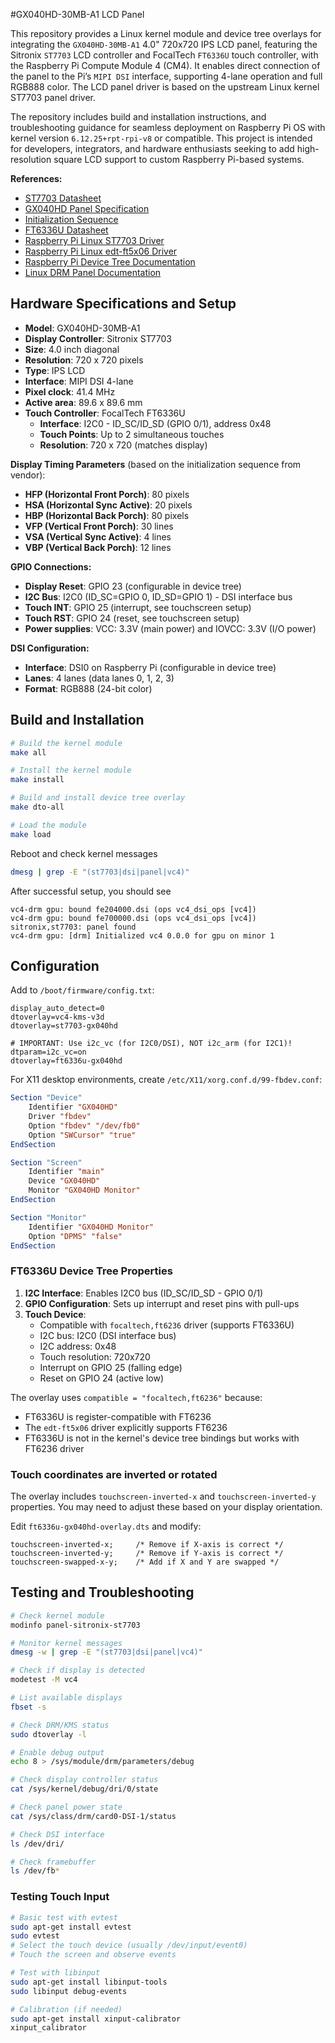 #GX040HD-30MB-A1 LCD Panel

This repository provides a Linux kernel module and device tree overlays for integrating the ``GX040HD-30MB-A1`` 4.0" 720x720 IPS LCD panel, featuring the Sitronix ``ST7703`` LCD controller and FocalTech ``FT6336U`` touch controller, with the Raspberry Pi Compute Module 4 (CM4). It enables direct connection of the panel to the Pi’s ``MIPI DSI`` interface, supporting 4-lane operation and full RGB888 color. The LCD panel driver is based on the upstream Linux kernel ST7703 panel driver.

The repository includes build and installation instructions, and troubleshooting guidance for seamless deployment on Raspberry Pi OS with kernel version ``6.12.25+rpt-rpi-v8`` or compatible. This project is intended for developers, integrators, and hardware enthusiasts seeking to add high-resolution square LCD support to custom Raspberry Pi-based systems.

**References:**
- [ST7703 Datasheet](docs/ST7703_DS_v01_20160128.pdf)
- [GX040HD Panel Specification](docs/GX040HD-30MB-A1.pdf)
- [Initialization Sequence](docs/ST7703_QV040YNQ-N80_IPS_code_2power_4Lane_V1.0_20250611.txt)
- [FT6336U Datasheet](docs/FT6336U-DataSheet-V1.1.pdf)
- [Raspberry Pi Linux ST7703 Driver](https://github.com/raspberrypi/linux/blob/rpi-6.6.y/drivers/gpu/drm/panel/panel-sitronix-st7703.c)
- [Raspberry Pi Linux edt-ft5x06 Driver](https://github.com/raspberrypi/linux/blob/rpi-6.6.y/drivers/input/touchscreen/edt-ft5x06.c)
- [Raspberry Pi Device Tree Documentation](https://www.raspberrypi.com/documentation/computers/configuration.html#device-trees-overlays-and-parameters)
- [Linux DRM Panel Documentation](https://www.kernel.org/doc/html/latest/gpu/drm-kms-helpers.html#panel-helper-reference)

## Hardware Specifications and Setup

- **Model**: GX040HD-30MB-A1
- **Display Controller**: Sitronix ST7703
- **Size**: 4.0 inch diagonal
- **Resolution**: 720 x 720 pixels
- **Type**: IPS LCD
- **Interface**: MIPI DSI 4-lane
- **Pixel clock**: 41.4 MHz
- **Active area**: 89.6 x 89.6 mm
- **Touch Controller**: FocalTech FT6336U
    - **Interface**: I2C0 - ID_SC/ID_SD (GPIO 0/1), address 0x48
    - **Touch Points**: Up to 2 simultaneous touches
    - **Resolution**: 720 x 720 (matches display)

**Display Timing Parameters** (based on the initialization sequence from vendor):
- **HFP (Horizontal Front Porch)**: 80 pixels
- **HSA (Horizontal Sync Active)**: 20 pixels  
- **HBP (Horizontal Back Porch)**: 80 pixels
- **VFP (Vertical Front Porch)**: 30 lines
- **VSA (Vertical Sync Active)**: 4 lines
- **VBP (Vertical Back Porch)**: 12 lines

**GPIO Connections:**
- **Display Reset**: GPIO 23 (configurable in device tree)
- **I2C Bus**: I2C0 (ID_SC=GPIO 0, ID_SD=GPIO 1) - DSI interface bus
- **Touch INT**: GPIO 25 (interrupt, see touchscreen setup)
- **Touch RST**: GPIO 24 (reset, see touchscreen setup)
- **Power supplies**: VCC: 3.3V (main power) and IOVCC: 3.3V (I/O power)

**DSI Configuration:**
- **Interface**: DSI0 on Raspberry Pi (configurable in device tree)
- **Lanes**: 4 lanes (data lanes 0, 1, 2, 3)
- **Format**: RGB888 (24-bit color)

## Build and Installation

```bash
# Build the kernel module
make all

# Install the kernel module
make install

# Build and install device tree overlay
make dto-all

# Load the module
make load
```

Reboot and check kernel messages
```bash
dmesg | grep -E "(st7703|dsi|panel|vc4)"
```

After successful setup, you should see
```
vc4-drm gpu: bound fe204000.dsi (ops vc4_dsi_ops [vc4])
vc4-drm gpu: bound fe700000.dsi (ops vc4_dsi_ops [vc4])
sitronix,st7703: panel found
vc4-drm gpu: [drm] Initialized vc4 0.0.0 for gpu on minor 1
```

## Configuration

Add to `/boot/firmware/config.txt`:
```
display_auto_detect=0
dtoverlay=vc4-kms-v3d
dtoverlay=st7703-gx040hd

# IMPORTANT: Use i2c_vc (for I2C0/DSI), NOT i2c_arm (for I2C1)!
dtparam=i2c_vc=on
dtoverlay=ft6336u-gx040hd
```

For X11 desktop environments, create `/etc/X11/xorg.conf.d/99-fbdev.conf`:

```xorg
Section "Device"
    Identifier "GX040HD"
    Driver "fbdev"
    Option "fbdev" "/dev/fb0"
    Option "SWCursor" "true"
EndSection

Section "Screen"
    Identifier "main"
    Device "GX040HD"
    Monitor "GX040HD Monitor"
EndSection

Section "Monitor"
    Identifier "GX040HD Monitor"
    Option "DPMS" "false"
EndSection
```

### FT6336U Device Tree Properties

1. **I2C Interface**: Enables I2C0 bus (ID_SC/ID_SD - GPIO 0/1)
2. **GPIO Configuration**: Sets up interrupt and reset pins with pull-ups
3. **Touch Device**: 
   - Compatible with `focaltech,ft6236` driver (supports FT6336U)
   - I2C bus: I2C0 (DSI interface bus)
   - I2C address: 0x48
   - Touch resolution: 720x720
   - Interrupt on GPIO 25 (falling edge)
   - Reset on GPIO 24 (active low)

The overlay uses `compatible = "focaltech,ft6236"` because:
- FT6336U is register-compatible with FT6236
- The `edt-ft5x06` driver explicitly supports FT6236
- FT6336U is not in the kernel's device tree bindings but works with FT6236 driver

### Touch coordinates are inverted or rotated

The overlay includes `touchscreen-inverted-x` and `touchscreen-inverted-y` properties. You may need to adjust these based on your display orientation.

Edit `ft6336u-gx040hd-overlay.dts` and modify:

```dts
touchscreen-inverted-x;     /* Remove if X-axis is correct */
touchscreen-inverted-y;     /* Remove if Y-axis is correct */
touchscreen-swapped-x-y;    /* Add if X and Y are swapped */
```

## Testing and Troubleshooting
```bash
# Check kernel module
modinfo panel-sitronix-st7703

# Monitor kernel messages
dmesg -w | grep -E "(st7703|dsi|panel|vc4)"

# Check if display is detected
modetest -M vc4

# List available displays
fbset -s

# Check DRM/KMS status
sudo dtoverlay -l

# Enable debug output
echo 8 > /sys/module/drm/parameters/debug

# Check display controller status  
cat /sys/kernel/debug/dri/0/state

# Check panel power state
cat /sys/class/drm/card0-DSI-1/status

# Check DSI interface
ls /dev/dri/

# Check framebuffer
ls /dev/fb*
```

### Testing Touch Input

```bash
# Basic test with evtest
sudo apt-get install evtest
sudo evtest
# Select the touch device (usually /dev/input/event0)
# Touch the screen and observe events

# Test with libinput
sudo apt-get install libinput-tools
sudo libinput debug-events

# Calibration (if needed)
sudo apt-get install xinput-calibrator
xinput_calibrator
```